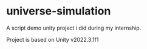 # universe-simulation
A script demo unity project i did during my internship.


Project is based on Unity v2022.3.1f1
